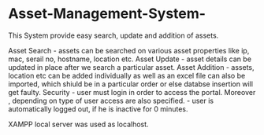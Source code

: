 # Asset-Management-System-
This System provide easy search, update and addition of assets.

Asset Search - assets can be searched on various asset properties like ip, mac, serail no, hostname, location etc.
Asset Update - asset details can be updated in place after we search a particular asset.
Asset Addition - assets, location etc can be added individually as well as an excel file can also be imported, which shiuld be in a                        particular order or else databse insertion will get faulty.
Security - user must login in order to access the portal. Moreover , depending on type of user access are also specified.
         - user is automatically logged out, if he is inactive for 0 minutes.
         
XAMPP local server was used as localhost.

